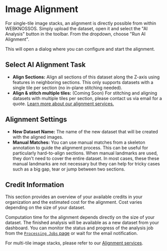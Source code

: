 # Image Alignment

For single-tile image stacks, an alignment is directly possible from within WEBKNOSSOS.
Simply upload the dataset, open it and select the "AI Analysis" button in the toolbar. From the dropdown, choose "Run AI Alignment".

This will open a dialog where you can configure and start the alignment.

## Select AI Alignment Task

*   **Align Sections:** Align all sections of this dataset along the Z-axis using features in neighboring sections. This only supports datasets with a single tile per section (no in-plane stitching needed).
*   **Align & stitch multiple tiles:** (Coming Soon) For stitching and aligning datasets with multiple tiles per section, please contact us via email for a quote. [Learn more about our alignment services.](https://webknossos.org/services/alignment)

## Alignment Settings

*   **New Dataset Name:** The name of the new dataset that will be created with the aligned images.
*   **Manual Matches:** You can use manual matches from a skeleton annotation to guide the alignment process. This can be useful for particularly hard-to-align sections. When manual landmarks are used, they don't need to cover the entire dataset. In most cases, these these manual landmarks are not necessary but they can help for tricky cases such as a big gap, tear or jump between two sections.

## Credit Information

This section provides an overview of your available credits in your organization and the estimated cost for the alignment. Cost varies depending on the size of your dataset.

Computation time for the alignment depends directly on the size of your dataset. The finished analysis will be available as a new dataset from your dashboard. You can monitor the status and progress of the analysis job from the [`Processing Jobs` page](./jobs.md) or wait for the email notification.

For multi-tile image stacks, please refer to our [Alignment services](https://webknossos.org/services/alignment).
